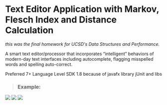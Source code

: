 # Text Editor Application with Markov, Flesch Index and Distance Calculation
_this was the final homework for UCSD's Data Structures and Performance._

A smart text editor/processor that incorporates “intelligent” behaviors of modern-day text interfaces including autocomplete, flagging misspelled words and spelling auto-correct.

Preferred
7+ Language Level
SDK 1.8 because of javafx library
jUnit
and libs

> ### **Example:**

 <a><img src="https://i.imgur.com/f3y9ACN.png"/></a> 
 <a><img src="https://i.imgur.com/O7FJSxq.png"/></a> 
 <a><img src="https://i.imgur.com/KEkcdX6.png"/></a> 
